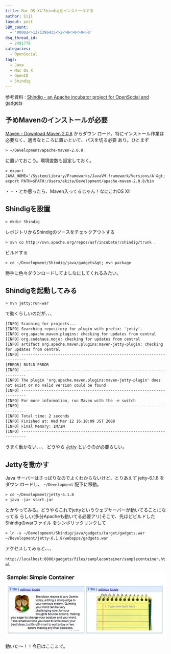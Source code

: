 ```yaml
---
title: Mac OS XにShindigをインストールする
author: Eiji
layout: post
SBM_count:
  - '00002<>1271396435<>2<>0<>0<>0<>0'
dsq_thread_id:
  - 2491778
categories:
  - OpenSocial
tags:
  - Java
  - Mac OS X
  - OpenID
  - Shindig
---
```


参考資料 : [Shindig - an Apache incubator project for OpenSocial and
gadgets](http://incubator.apache.org/shindig/)

## 予めMavenのインストールが必要

[Maven - Download Maven 2.0.8](http://maven.apache.org/download.html) からダウン
ロード。特にインストール作業は必要なく、適当なところに置いといて、パスを切る必要
あり。ひとまず

```
> ~/Development/apache-maven-2.0.8
```

に置いておこう。環境変数も設定しておく。

```
> export JAVA_HOME='/System/Library/Frameworks/JavaVM.framework/Versions/A'&gt; export PATH=$PATH:/Users/ekita/Development/apache-maven-2.0.8/bin
```

・・・とか思ったら、Maven入ってるじゃん！なにこれOS X!!

## Shindigを設置

```
> mkdir Shindig
```

レポジトリからShindigのソースをチェックアウトする

```
> svn co http://svn.apache.org/repos/asf/incubator/shindig/trunk .
```

ビルドする

```
> cd ~/Development/Shindig/java/gadgets&gt; mvn package
```

勝手に色々ダウンロードしてよしなにしてくれるみたい。

## Shindigを起動してみる

```
> mvn jetty:run-war
```

で動くらしいのだが、、、

```
[INFO] Scanning for projects...
[INFO] Searching repository for plugin with prefix: 'jetty'.
[INFO] org.apache.maven.plugins: checking for updates from central
[INFO] org.codehaus.mojo: checking for updates from central
[INFO] artifact org.apache.maven.plugins:maven-jetty-plugin: checking for updates from central
[INFO] ------------------------------------------------------------------------
[ERROR] BUILD ERROR
[INFO] ------------------------------------------------------------------------
[INFO] The plugin 'org.apache.maven.plugins:maven-jetty-plugin' does not exist or no valid version could be found
[INFO] ------------------------------------------------------------------------
[INFO] For more information, run Maven with the -e switch
[INFO] ------------------------------------------------------------------------
[INFO] Total time: 2 seconds
[INFO] Finished at: Wed Mar 12 16:18:09 JST 2008
[INFO] Final Memory: 1M/2M
[INFO] ------------------------------------------------------------------------
```

うまく動かない、、、 どうやら
[Jetty](http://jetty.mortbay.org/maven-plugin/index.html) というのが必要らしい。

## Jettyを動かす

Java サーバーはさっぱりなのでよくわからないけど、とりあえず jetty-6.1.8 をダウン
ロードし、 `~/Development` 配下に移動。

```
> cd ~/Development/jetty-6.1.8
> java -jar start.jar
```

とかやってみる。どうやらこれでjettyというウェブサーバーが動いてることになってる
らしい(多分Apacheも動いてる必要アリ)そこで、先ほどビルドしたShindigのwarファイル
をシンボリックリンクして

```
> ln -s ~/Development/Shindig/java/gadgets/target/gadgets.war ~/Development/jetty-6.1.8/webapps/gadgets.war
```

アクセスしてみると、、、

`http://localhost:8080/gadgets/files/samplecontainer/samplecontainer.html`

[![Shindig](/images/2008/03/shindig.jpg)](/images/2008/03/shindig.jpg)

動いた〜！！今日はここまで。
